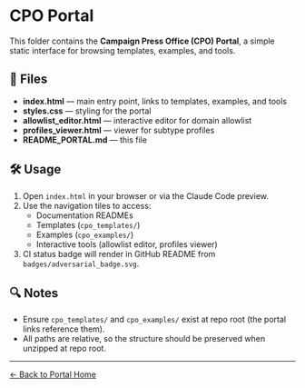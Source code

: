 # CPO Portal

This folder contains the **Campaign Press Office (CPO) Portal**, a simple static interface
for browsing templates, examples, and tools.

## 📂 Files
- **index.html** — main entry point, links to templates, examples, and tools
- **styles.css** — styling for the portal
- **allowlist_editor.html** — interactive editor for domain allowlist
- **profiles_viewer.html** — viewer for subtype profiles
- **README_PORTAL.md** — this file

## 🛠 Usage
1. Open `index.html` in your browser or via the Claude Code preview.
2. Use the navigation tiles to access:
   - Documentation READMEs
   - Templates (`cpo_templates/`)
   - Examples (`cpo_examples/`)
   - Interactive tools (allowlist editor, profiles viewer)
3. CI status badge will render in GitHub README from `badges/adversarial_badge.svg`.

## 🔍 Notes
- Ensure `cpo_templates/` and `cpo_examples/` exist at repo root (the portal links reference them).
- All paths are relative, so the structure should be preserved when unzipped at repo root.

---

[← Back to Portal Home](index.html)
